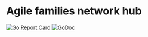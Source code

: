 # Agile families network hub

[![Go Report Card](http://goreportcard.com/badge/hamster21/family-booster)](http://goreportcard.com/report/hamster21/family-booster) [![GoDoc](https://godoc.org/github.com/HaMster21/family-booster?status.svg)](https://godoc.org/github.com/HaMster21/family-booster)
